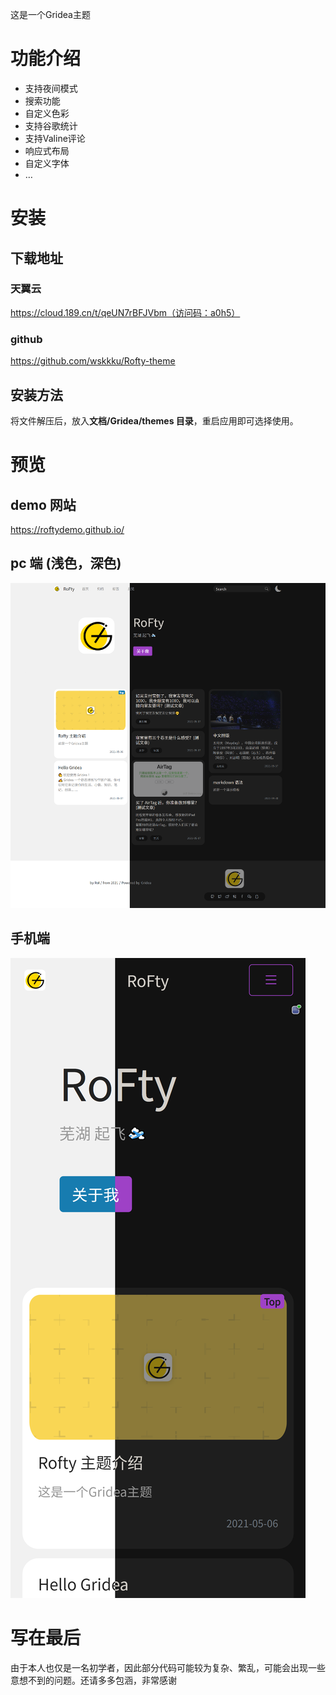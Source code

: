 这是一个Gridea主题
<!-- more -->
# 功能介绍
+ 支持夜间模式
+ 搜索功能
+ 自定义色彩
+ 支持谷歌统计
+ 支持Valine评论
+ 响应式布局
+ 自定义字体
+  …
# 安装
## 下载地址
### 天翼云
https://cloud.189.cn/t/qeUN7rBFJVbm（访问码：a0h5）
### github
https://github.com/wskkku/Rofty-theme
## 安装方法
将文件解压后，放入**文档/Gridea/themes 目录**，重启应用即可选择使用。
# 预览
## demo 网站
https://roftydemo.github.io/
## pc 端 (浅色，深色)
![主页](/post-images/index.png)
## 手机端
![](/post-images/index-m.png)
       
# 写在最后
由于本人也仅是一名初学者，因此部分代码可能较为复杂、繁乱，可能会出现一些意想不到的问题。还请多多包涵，非常感谢

